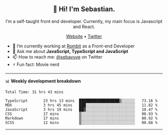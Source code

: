 <h2 align="center">👋 Hi! I'm Sebastian.</h2>
<p align="center">I’m a self-taught front end developer. Currently, my main focus is Javascript and React.</p>
<p align="center">
  <a href="https://sebastianvuye.be">Website</a> •
  <a href="https://twitter.com/sebavuye">Twitter</a>
</p>


- 🔭 I’m currently working at [Rombit](https://rombit.com/) as a Front-end Developer
- 💬 Ask me about **JavaScript, TypeScript and JavaScript**
- 📫 How to reach me: [@sebavuye](https://twitter.com/sebavuye) on Twitter
- ⚡ Fun fact: Movie nerd

-------

📊 **Weekly development breakdown**

<!--START_SECTION:waka-->

```text
Total Time: 31 hrs 43 mins

TypeScript       23 hrs 13 mins  ██████████████████▒░░░░░░   73.16 %
MDX              3 hrs 45 mins   ███░░░░░░░░░░░░░░░░░░░░░░   11.82 %
JavaScript       3 hrs 19 mins   ██▓░░░░░░░░░░░░░░░░░░░░░░   10.47 %
CSS              17 mins         ▒░░░░░░░░░░░░░░░░░░░░░░░░   00.93 %
Markdown         17 mins         ▒░░░░░░░░░░░░░░░░░░░░░░░░   00.92 %
SCSS             12 mins         ▒░░░░░░░░░░░░░░░░░░░░░░░░   00.68 %
```

<!--END_SECTION:waka-->
-------
